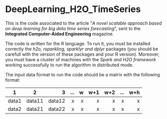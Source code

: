 # DeepLearning_H2O_TimeSeries
This is the code associated to the article "*A novel scalable approach based on deep learning for big data time series forecasting*", sent to the **Integrated Computer-Aided Engineering** magazine.

The code is written for the R language. To run it, you must be installed correctly the *h2o, rsparkling, sparklyr and dplyr* packages (you should be carefull with the version of these packages and your R version). Moreover, you must have a cluster of machines with the *Spark and H2O framework* working successfully to run the algorithm in distributed mode.

The input data format to run the code should be a matrix with the following format:

| 1             | 2             | 3       | ...     | w   | w+1   | w+2   | ...   | w+h   |
| ------------- |:-------------:| -----:  | -----:  | -----:   | -----:     | -----:     | -----:     | -----:     |
| data1         | data11        | data12  |  x      | x   | x     | x     | x     | x     |
| data2         | data21        | data22  |   x     | x   | x     | x     | x     | x     |
